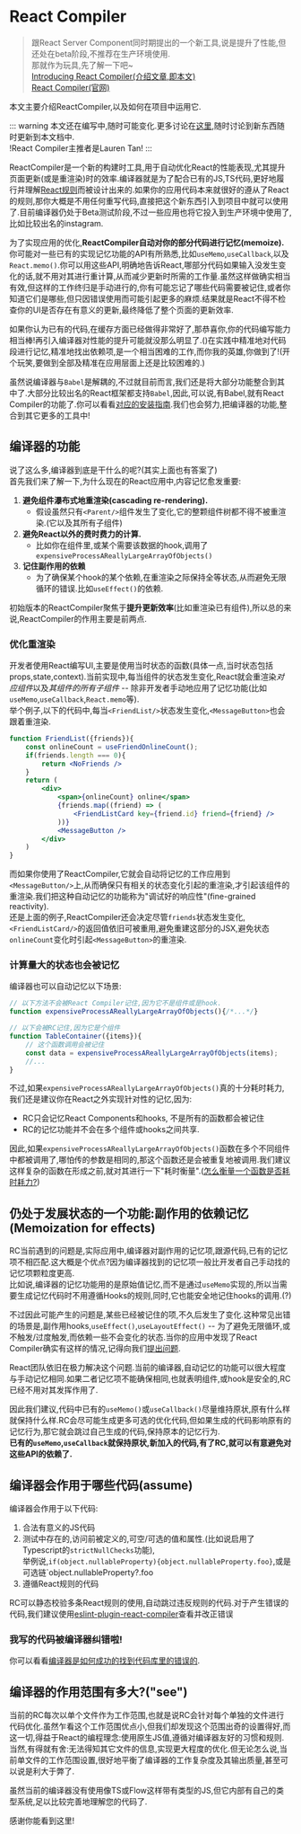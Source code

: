 # React Compiler
> 跟React Server Component同时期提出的一个新工具,说是提升了性能,但还处在beta阶段,不推荐在生产环境使用.  
> 那就作为玩具,先了解一下吧~  
> [Introducing React Compiler(介绍文章,即本文)](https://github.com/reactwg/react-compiler/discussions/5)  
> [React Compiler(官网)](https://react.dev/learn/react-compiler)  

本文主要介绍ReactCompiler,以及如何在项目中运用它.  

::: warning
本文还在编写中,随时可能变化.更多讨论在[这里](https://github.com/reactwg/react-compiler/discussions),随时讨论到新东西随时更新到本文档中.  
!React Compiler主推者是Lauren Tan!
:::

ReactCompiler是一个新的构建时工具,用于自动优化React的性能表现,尤其提升页面更新(或是重渲染)时的效率.编译器就是为了配合已有的JS,TS代码,更好地履行并理解[React规则](https://react.dev/reference/rules)而被设计出来的.如果你的应用代码本来就很好的遵从了React的规则,那你大概是不用任何重写代码,直接把这个新东西引入到项目中就可以使用了.目前编译器仍处于Beta测试阶段,不过一些应用也将它投入到生产环境中使用了,比如比较出名的instagram.  

为了实现应用的优化,**ReactCompiler自动对你的部分代码进行记忆(memoize).** 你可能对一些已有的实现记忆功能的API有所熟悉,比如`useMemo`,`useCallback`,以及`React.memo()`.你可以用这些API,明确地告诉React,哪部分代码如果输入没发生变化的话,就不用对其进行重计算,从而减少更新时所需的工作量.虽然这样做确实相当有效,但这样的工作终归是手动进行的,你有可能忘记了哪些代码需要被记住,或者你知道它们是哪些,但只因错误使用而可能引起更多的麻烦.结果就是React不得不检查你的UI是否存在有意义的更新,最终降低了整个页面的更新效率.  

如果你认为已有的代码,在缓存方面已经做得非常好了,那恭喜你,你的代码编写能力相当棒!再引入编译器对性能的提升可能就没那么明显了.()在实践中精准地对代码段进行记忆,精准地找出依赖项,是一个相当困难的工作,而你我的英雄,你做到了!(开个玩笑,要做到全部及精准在应用层面上还是比较困难的.)  

虽然说编译器与`Babel`是解耦的,不过就目前而言,我们还是将大部分功能整合到其中了.大部分比较出名的React框架都支持`Babel`,因此,可以说,有Babel,就有React Compiler的功能了.你可以看看[对应的安装指南](https://react.dev/learn/react-compiler#installation).我们也会努力,把编译器的功能,整合到其它更多的工具中!  

## 编译器的功能
说了这么多,编译器到底是干什么的呢?(其实上面也有答案了)  
首先我们来了解一下,为什么现在的React应用中,内容记忆愈发重要:
1. **避免组件瀑布式地重渲染(cascading re-rendering).** 
    * 假设虽然只有`<Parent/>`组件发生了变化,它的整颗组件树都不得不被重渲染.(它以及其所有子组件)
2. **避免React以外的费时费力的计算.**
    * 比如你在组件里,或某个需要该数据的hook,调用了`expensiveProcessAReallyLargeArrayOfObjects()`
3. **记住副作用的依赖**
    * 为了确保某个hook的某个依赖,在重渲染之际保持全等状态,从而避免无限循环的错误.比如`useEffect()`的依赖.

初始版本的ReactCompiler聚焦于**提升更新效率**(比如重渲染已有组件),所以总的来说,ReactCompiler的作用主要是前两点.

### 优化重渲染
开发者使用React编写UI,主要是使用当时状态的函数(具体一点,当时状态包括props,state,context).当前实现中,每当组件的状态发生变化,React就会重渲染*对应组件*以及*其组件的所有子组件* -- 除非开发者手动地应用了记忆功能(比如`useMemo`,`useCallback`,`React.memo`等).  
举个例子,以下的代码中,每当`<FriendList/>`状态发生变化,`<MessageButton>`也会跟着重渲染.
```jsx
function FriendList({friends}){
    const onlineCount = useFriendOnlineCount();
    if(friends.length === 0){
        return <NoFriends />
    }
    return (
        <div>
            <span>{onlineCount} online</span>
            {friends.map((friend) => (
                <FriendListCard key={friend.id} friend={friend} />
            ))}
            <MessageButton />
        </div>
    )
}
```

而如果你使用了ReactCompiler,它就会自动将记忆的工作应用到`<MessageButton/>`上,从而确保只有相关的状态变化引起的重渲染,才引起该组件的重渲染.我们把这种自动记忆的功能称为"调试好的响应性"(fine-grained reactivity).  
还是上面的例子,ReactCompiler还会决定尽管`friends`状态发生变化,`<FriendListCard/>`的返回值依旧可被重用,避免重建这部分的JSX,避免状态`onlineCount`变化时引起`<MessageButton>`的重渲染.

### 计算量大的状态也会被记忆
编译器也可以自动记忆以下场景:
```jsx
// 以下方法不会被React Compiler记住,因为它不是组件或是hook.
function expensiveProcessAReallyLargeArrayOfObjects(){/*...*/}

// 以下会被RC记住,因为它是个组件
function TableContainer({items}){
    // 这个函数调用会被记住
    const data = expensiveProcessAReallyLargeArrayOfObjects(items);
    //...
}
```
不过,如果`expensiveProcessAReallyLargeArrayOfObjects()`真的十分耗时耗力,我们还是建议你在React之外实现针对性的记忆,因为:
* RC只会记忆React Components和hooks, 不是所有的函数都会被记住
* RC的记忆功能并不会在多个组件或hooks之间共享.  

因此,如果`expensiveProcessAReallyLargeArrayOfObjects()`函数在多个不同组件中都被调用了,哪怕传的参数是相同的,那这个函数还是会被重复地被调用.我们建议这样复杂的函数在形成之前,就对其进行一下"耗时衡量".([怎么衡量一个函数是否耗时耗力?](https://react.dev/reference/react/useMemo#how-to-tell-if-a-calculation-is-expensive))

## 仍处于发展状态的一个功能:副作用的依赖记忆(Memoization for effects)
RC当前遇到的问题是,实际应用中,编译器对副作用的记忆项,跟源代码,已有的记忆项不相匹配.这大概是个优点?因为编译器找到的记忆项一般比开发者自己手动找的记忆项颗粒度更高.  
比如说,编译器的记忆功能用的是原始值记忆,而不是通过`useMemo`实现的,所以当需要生成记忆代码时不用遵循Hooks的规则,同时,它也能安全地记住hooks的调用.(?)  

不过因此可能产生的问题是,某些已经被记住的项,不久后发生了变化.这种常见出错的场景是,副作用hooks,`useEffect()`,`useLayoutEffect()` -- 为了避免无限循环,或不触发/过度触发,而依赖一些不会变化的状态.当你的应用中发现了React Compiler确实有这样的情况,记得向我们[提出问题](https://github.com/facebook/react/issues).  

React团队依旧在极力解决这个问题.当前的编译器,自动记忆的功能可以很大程度与手动记忆相同.如果二者记忆项不能确保相同,也就表明组件,或hook是安全的,RC已经不用对其发挥作用了.  

因此我们建议,代码中已有的`useMemo()`或`useCallback()`尽量维持原状,原有什么样就保持什么样.RC会尽可能生成更多可选的优化代码,但如果生成的代码影响原有的记忆行为,那它就会跳过自己生成的代码,保持原本的记忆行为.  
**已有的`useMemo`,`useCallback`就保持原状,新加入的代码,有了RC,就可以有意避免对这些API的依赖了.**

## 编译器会作用于哪些代码(assume)
编译器会作用于以下代码:
1. 合法有意义的JS代码
2. 测试中存在的,访问前被定义的,可空/可选的值和属性.(比如说启用了Typescript的`strictNullChecks`功能),  
举例说,`if(object.nullableProperty){object.nullableProperty.foo}`,或是可选链`object.nullableProperty?.foo
3. 遵循React规则的代码

RC可以静态校验多条React规则的使用,自动跳过违反规则的代码.对于产生错误的代码,我们建议使用[eslint-plugin-react-compiler](https://www.npmjs.com/package/eslint-plugin-react-compiler)查看并改正错误

### 我写的代码被编译器纠错啦!
你可以看看[编译器是如何成功的找到代码库里的错误的](https://github.com/reactwg/react-compiler/discussions/8).

## 编译器的作用范围有多大?("see")
当前的RC每次以单个文件作为工作范围,也就是说RC会针对每个单独的文件进行代码优化.虽然乍看这个工作范围优点小,但我们却发现这个范围出奇的设置得好,而这一切,得益于React的编程理念:使用原生JS值,遵循对编译器友好的习惯和规则.当然,有得就有舍:无法得知其它文件的信息,实现更大程度的优化.但无论怎么说,当前单文件的工作范围设置,很好地平衡了编译器的工作复杂度及其输出质量,甚至可以说是利大于弊了.  

虽然当前的编译器没有使用像TS或Flow这样带有类型的JS,但它内部有自己的类型系统,足以比较完善地理解您的代码了.

感谢你能看到这里!